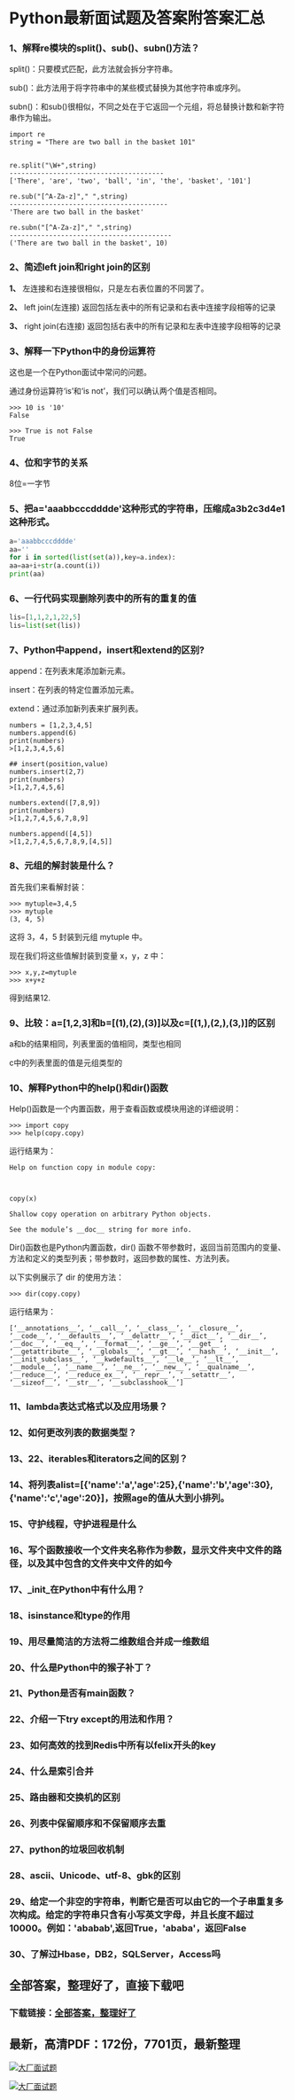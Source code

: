 # Python最新面试题及答案附答案汇总







### 1、解释re模块的split()、sub()、subn()方法？

split()：只要模式匹配，此方法就会拆分字符串。

sub()：此方法用于将字符串中的某些模式替换为其他字符串或序列。

subn()：和sub()很相似，不同之处在于它返回一个元组，将总替换计数和新字符串作为输出。

```
import re
string = "There are two ball in the basket 101"


re.split("\W+",string)
---------------------------------------
['There', 'are', 'two', 'ball', 'in', 'the', 'basket', '101']

re.sub("[^A-Za-z]"," ",string)
----------------------------------------
'There are two ball in the basket'

re.subn("[^A-Za-z]"," ",string)
-----------------------------------------
('There are two ball in the basket', 10)
```


### 2、简述left join和right join的区别

**1、** 左连接和右连接很相似，只是左右表位置的不同罢了。

**2、** left join(左连接) 返回包括左表中的所有记录和右表中连接字段相等的记录

**3、** right join(右连接) 返回包括右表中的所有记录和左表中连接字段相等的记录


### 3、解释一下Python中的身份运算符

这也是一个在Python面试中常问的问题。

通过身份运算符‘is’和‘is not’，我们可以确认两个值是否相同。

```
>>> 10 is '10'
False
 
>>> True is not False
True
```


### 4、位和字节的关系

8位=一字节


### 5、把a='aaabbcccdddde'这种形式的字符串，压缩成a3b2c3d4e1这种形式。

```python
a='aaabbcccdddde'
aa=''
for i in sorted(list(set(a)),key=a.index):
aa=aa+i+str(a.count(i))
print(aa)
```


### 6、一行代码实现删除列表中的所有的重复的值

```python
lis=[1,1,2,1,22,5]
lis=list(set(lis))
```


### 7、Python中append，insert和extend的区别?

append：在列表末尾添加新元素。

insert：在列表的特定位置添加元素。

extend：通过添加新列表来扩展列表。

```
numbers = [1,2,3,4,5]
numbers.append(6)
print(numbers)
>[1,2,3,4,5,6]

## insert(position,value)
numbers.insert(2,7)  
print(numbers)
>[1,2,7,4,5,6]

numbers.extend([7,8,9])
print(numbers)
>[1,2,7,4,5,6,7,8,9]

numbers.append([4,5])
>[1,2,7,4,5,6,7,8,9,[4,5]]
```


### 8、元组的解封装是什么？

首先我们来看解封装：

```
>>> mytuple=3,4,5
>>> mytuple
(3, 4, 5)
```

这将 3，4，5 封装到元组 mytuple 中。

现在我们将这些值解封装到变量 x，y，z 中：

```
>>> x,y,z=mytuple
>>> x+y+z
```

得到结果12.


### 9、比较：a=[1,2,3]和b=[(1),(2),(3)]以及c=[(1,),(2,),(3,)]的区别

a和b的结果相同，列表里面的值相同，类型也相同

c中的列表里面的值是元组类型的


### 10、解释Python中的help()和dir()函数

Help()函数是一个内置函数，用于查看函数或模块用途的详细说明：

```
>>> import copy
>>> help(copy.copy)
```

运行结果为：

```
Help on function copy in module copy:

 
 
copy(x)
 
Shallow copy operation on arbitrary Python objects.
 
See the module’s __doc__ string for more info.
```

Dir()函数也是Python内置函数，dir() 函数不带参数时，返回当前范围内的变量、方法和定义的类型列表；带参数时，返回参数的属性、方法列表。

以下实例展示了 dir 的使用方法：

```
>>> dir(copy.copy)
```

运行结果为：

```
[‘__annotations__’, ‘__call__’, ‘__class__’, ‘__closure__’, ‘__code__’, ‘__defaults__’, ‘__delattr__’, ‘__dict__’, ‘__dir__’, ‘__doc__’, ‘__eq__’, ‘__format__’, ‘__ge__’, ‘__get__’, ‘__getattribute__’, ‘__globals__’, ‘__gt__’, ‘__hash__’, ‘__init__’, ‘__init_subclass__’, ‘__kwdefaults__’, ‘__le__’, ‘__lt__’, ‘__module__’, ‘__name__’, ‘__ne__’, ‘__new__’, ‘__qualname__’, ‘__reduce__’, ‘__reduce_ex__’, ‘__repr__’, ‘__setattr__’, ‘__sizeof__’, ‘__str__’, ‘__subclasshook__’]
```


### 11、lambda表达式格式以及应用场景？
### 12、如何更改列表的数据类型？
### 13、22、iterables和iterators之间的区别？
### 14、将列表alist=[{'name':'a','age':25},{'name':'b','age':30},{'name':'c','age':20}]，按照age的值从大到小排列。
### 15、守护线程，守护进程是什么
### 16、写个函数接收一个文件夹名称作为参数，显示文件夹中文件的路径，以及其中包含的文件夹中文件的如今
### 17、_init_在Python中有什么用？
### 18、isinstance和type的作用
### 19、用尽量简洁的方法将二维数组合并成一维数组
### 20、什么是Python中的猴子补丁？
### 21、Python是否有main函数？
### 22、介绍一下try except的用法和作用？
### 23、如何高效的找到Redis中所有以felix开头的key
### 24、什么是索引合并
### 25、路由器和交换机的区别
### 26、列表中保留顺序和不保留顺序去重
### 27、python的垃圾回收机制
### 28、ascii、Unicode、utf-8、gbk的区别
### 29、给定一个非空的字符串，判断它是否可以由它的一个子串重复多次构成。给定的字符串只含有小写英文字母，并且长度不超过10000。例如：'ababab',返回True，'ababa'，返回False
### 30、了解过Hbase，DB2，SQLServer，Access吗




## 全部答案，整理好了，直接下载吧

### 下载链接：[全部答案，整理好了](https://www.souyunku.com/wp-content/uploads/weixin/githup-weixin-2.png)




## 最新，高清PDF：172份，7701页，最新整理

[![大厂面试题](https://www.souyunku.com/wp-content/uploads/weixin/mst.png "架构师专栏")](https://www.souyunku.com/wp-content/uploads/weixin/githup-weixin.png "架构师专栏")

[![大厂面试题](https://www.souyunku.com/wp-content/uploads/weixin/githup-weixin.png "架构师专栏")](https://www.souyunku.com/wp-content/uploads/weixin/githup-weixin.png "架构师专栏")

